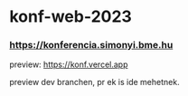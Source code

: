 # konf-web-2023

### https://konferencia.simonyi.bme.hu

preview: https://konf.vercel.app

preview dev branchen, pr ek is ide mehetnek.
